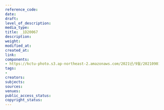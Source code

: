 ```yaml
---
reference_code: 
date: 
draft: 
level_of_description: 
media_type: 
title: _1D20067
description: 
weight: 
modified_at: 
created_at: 
link: 
components:
- https://kctu-photo.s3.ap-northeast-2.amazonaws.com/2021년/9월/20210901_진보당+김재연+상임대표,+공동대표단+민주노총+방문/_1D20067.jpg
tags:
- 
creators: 
subjects: 
sources: 
venues: 
public_access_status: 
copyright_status: 
---
```

